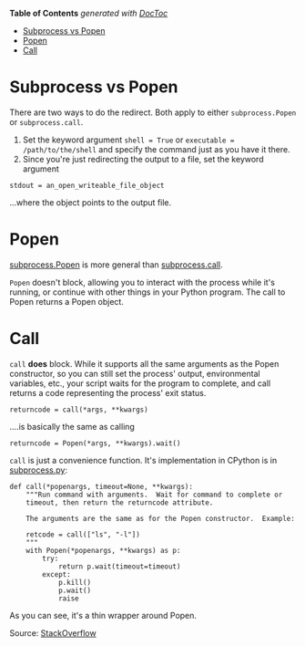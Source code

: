 <!-- START doctoc generated TOC please keep comment here to allow auto update -->
<!-- DON'T EDIT THIS SECTION, INSTEAD RE-RUN doctoc TO UPDATE -->
**Table of Contents**  *generated with [DocToc](https://github.com/thlorenz/doctoc)*

- [Subprocess vs Popen](#subprocess-vs-popen)
- [Popen](#popen)
- [Call](#call)

<!-- END doctoc generated TOC please keep comment here to allow auto update -->

# Subprocess vs Popen

There are two ways to do the redirect. Both apply to either `subprocess.Popen` or `subprocess.call`.

1. Set the keyword argument `shell = True` or `executable = /path/to/the/shell` and specify the command just as you have it there.
2. Since you're just redirecting the output to a file, set the keyword argument

```
stdout = an_open_writeable_file_object
```

...where the object points to the output file.

# Popen

[subprocess.Popen](http://docs.python.org/library/subprocess.html#subprocess.Popen)  is more general than [subprocess.call](http://docs.python.org/library/subprocess.html#subprocess.call).

`Popen` doesn't block, allowing you to interact with the process while it's running, or continue with other things in your Python program. The call to Popen returns a Popen object.

# Call

`call` **does** block. While it supports all the same arguments as the Popen constructor, so you can still set the process' output, environmental variables, etc., your script waits for the program to complete, and call returns a code representing the process' exit status.

```
returncode = call(*args, **kwargs) 
```

....is basically the same as calling

```
returncode = Popen(*args, **kwargs).wait()
```

`call` is just a convenience function. It's implementation in CPython is in [subprocess.py](http://hg.python.org/cpython/file/e0df7db13d55/Lib/subprocess.py#l459):

```
def call(*popenargs, timeout=None, **kwargs):
    """Run command with arguments.  Wait for command to complete or
    timeout, then return the returncode attribute.

    The arguments are the same as for the Popen constructor.  Example:

    retcode = call(["ls", "-l"])
    """
    with Popen(*popenargs, **kwargs) as p:
        try:
            return p.wait(timeout=timeout)
        except:
            p.kill()
            p.wait()
            raise
```

As you can see, it's a thin wrapper around Popen.


Source: [StackOverflow](http://stackoverflow.com/questions/7681715/whats-the-difference-between-subprocess-popen-and-call-how-can-i-use-them)
